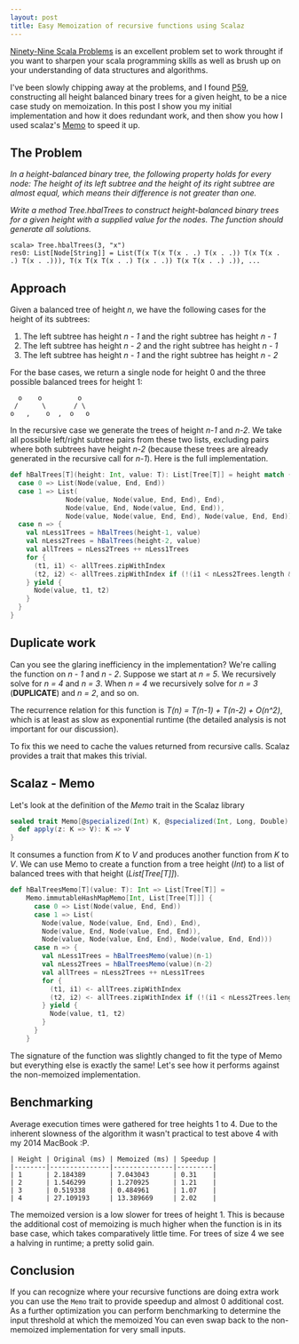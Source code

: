 ```yaml
---
layout: post
title: Easy Memoization of recursive functions using Scalaz
---
```


[Ninety-Nine Scala Problems](http://aperiodic.net/phil/scala/s-99/) is an
excellent problem set to work throught if you want to sharpen your scala
programming skills as well as brush up on your understanding of data structures
and algorithms.

I've been slowly chipping away at the problems, and I found
[P59](http://aperiodic.net/phil/scala/s-99/p59.scala), constructing all height
balanced binary trees for a given height, to be a nice case study on memoization. In this
post I show you my initial implementation and how it does redundant work, and
then show you how I used scalaz's
[Memo](https://github.com/scalaz/scalaz/blob/series/7.1.x/core/src/main/scala/scalaz/Memo.scala) to speed it up.

## The Problem
*In a height-balanced binary tree, the following property holds for every node: The height of its left subtree and the height of its right subtree are almost equal, which means their difference is not greater than one.*

*Write a method Tree.hbalTrees to construct height-balanced binary trees for a
given height with a supplied value for the nodes. The function should generate
all solutions.*

```
scala> Tree.hbalTrees(3, "x")
res0: List[Node[String]] = List(T(x T(x T(x . .) T(x . .)) T(x T(x . .) T(x . .))), T(x T(x T(x . .) T(x . .)) T(x T(x . .) .)), ...
```

## Approach
Given a balanced tree of height *n*, we have the following cases for the height
of its subtrees:
1. The left subtree has height *n - 1* and the right subtree has height *n - 1*
2. The left subtree has height *n - 2* and the right subtree has height *n - 1*
3. The left subtree has height *n - 1* and the right subtree has height *n - 2*

For the base cases, we return a single node for height 0 and the three possible
balanced trees for height 1:

```
  o    o         o
 /      \       / \
o   ,    o  ,  o   o

```

In the recursive case we generate the trees of height *n-1* and *n-2*. We take
all possible left/right subtree pairs from these two lists, excluding pairs
where both subtrees have height *n-2* (because these trees are already generated
in the recursive call for *n-1*). Here is  the full implementation.

```scala
def hBalTrees[T](height: Int, value: T): List[Tree[T]] = height match {
  case 0 => List(Node(value, End, End))
  case 1 => List(
              Node(value, Node(value, End, End), End),
              Node(value, End, Node(value, End, End)),
              Node(value, Node(value, End, End), Node(value, End, End)))
  case n => {
    val nLess1Trees = hBalTrees(height-1, value)
    val nLess2Trees = hBalTrees(height-2, value)
    val allTrees = nLess2Trees ++ nLess1Trees
    for {
      (t1, i1) <- allTrees.zipWithIndex
      (t2, i2) <- allTrees.zipWithIndex if (!(i1 < nLess2Trees.length && i2 < nLess2Trees.length))
    } yield {
      Node(value, t1, t2)
    }
  }
}
```

## Duplicate work
Can you see the glaring inefficiency in the implementation? We're calling the
function on *n - 1* and *n - 2*. Suppose we start at *n = 5*. We recursively
solve for *n = 4* and *n = 3*. When *n = 4* we recursively solve for *n = 3*
(**DUPLICATE**) and *n = 2*, and so on.

The recurrence relation for this function is *T(n) = T(n-1) + T(n-2) + O(n^2)*,
which is at least as slow as exponential runtime (the detailed analysis is not
important for our discussion).

To fix this we need to cache the values returned from recursive calls. Scalaz
provides a trait that makes this trivial.

## Scalaz - Memo
Let's look at the definition of the *Memo* trait in the Scalaz library
```scala
sealed trait Memo[@specialized(Int) K, @specialized(Int, Long, Double) V] {
  def apply(z: K => V): K => V
}
```
It consumes a function from *K* to *V* and produces another function from *K* to
*V*. We can use Memo to create a function from a tree height (*Int*) to a list
of balanced trees with that height (*List[Tree[T]]*).

```scala
def hBalTreesMemo[T](value: T): Int => List[Tree[T]] =
    Memo.immutableHashMapMemo[Int, List[Tree[T]]] {
      case 0 => List(Node(value, End, End))
      case 1 => List(
        Node(value, Node(value, End, End), End),
        Node(value, End, Node(value, End, End)),
        Node(value, Node(value, End, End), Node(value, End, End)))
      case n => {
        val nLess1Trees = hBalTreesMemo(value)(n-1)
        val nLess2Trees = hBalTreesMemo(value)(n-2)
        val allTrees = nLess2Trees ++ nLess1Trees
        for {
          (t1, i1) <- allTrees.zipWithIndex
          (t2, i2) <- allTrees.zipWithIndex if (!(i1 < nLess2Trees.length && i2 < nLess2Trees.length))
        } yield {
          Node(value, t1, t2)
        }
      }
    }
```

The signature of the function was slightly changed to fit the type of Memo but
everything else is exactly the same! Let's see how it performs against the
non-memoized implementation.

## Benchmarking
Average execution times were gathered for tree heights 1 to 4. Due to the
inherent slowness of the algorithm it wasn't practical to test above 4 with my
2014 MacBook :P.

```
| Height | Original (ms) | Memoized (ms) | Speedup |
|--------|---------------|---------------|---------|
| 1      | 2.184389      | 7.043043      | 0.31    |
| 2      | 1.546299      | 1.270925      | 1.21    |
| 3      | 0.519338      | 0.484961      | 1.07    |
| 4      | 27.109193     | 13.389669     | 2.02    |
```

The memoized version is a low slower for trees of height 1. This is because the
additional cost of memoizing is much higher when the function is in its base
case, which takes comparatively little time. For trees of size 4 we see a halving
in runtime; a pretty solid gain.

## Conclusion
If you can recognize where your recursive functions are doing extra work you can use
the `Memo` trait to provide speedup and almost 0 additional cost. As a further
optimization you can perform benchmarking to determine the input threshold at
which the memoized You can even swap back to the
non-memoized implementation for very small inputs.
